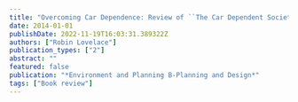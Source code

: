 ```yaml
---
title: "Overcoming Car Dependence: Review of ``The Car Dependent Society– a European Perspective''"
date: 2014-01-01
publishDate: 2022-11-19T16:03:31.389322Z
authors: ["Robin Lovelace"]
publication_types: ["2"]
abstract: ""
featured: false
publication: "*Environment and Planning B-Planning and Design*"
tags: ["Book review"]
---
```


